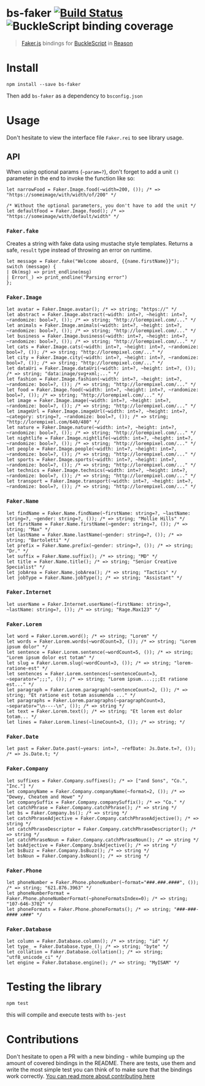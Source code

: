 # bs-faker [![Build Status](https://travis-ci.org/Schniz/bs-faker.svg?branch=master)](https://travis-ci.org/Schniz/bs-faker) ![BuckleScript binding coverage](https://img.shields.io/badge/binding%20coverage-51%2F148-red.svg)
> [Faker.js](https://github.com/marak/Faker.js/) bindings for [BuckleScript](https://github.com/bloomberg/bucklescript) in [Reason](https://github.com/facebook/reason)

# Install

```
npm install --save bs-faker
```

Then add `bs-faker` as a dependency to `bsconfig.json`

# Usage

Don't hesitate to view the interface file `Faker.rei` to see library usage.

## API

When using optional params (`~param=?`), don't forget to add a unit `()` parameter in the end to invoke the function
like so:

```reason
let narrowFood = Faker.Image.food(~width=200, ()); /* => "https://someimage/with/width/of/200" */

/* Without the optional parameters, you don't have to add the unit */
let defaultFood = Faker.Image.food(); /* => "https://someimage/with/default/width" */
```

### `Faker.fake`
Creates a string with fake data using mustache style templates.
Returns a safe, `result` type instead of throwing an error on runtime.

```reason
let message = Faker.fake("Welcome aboard, {{name.firstName}}");
switch (message) {
| Ok(msg) => print_endline(msg)
| Error(_) => print_endline("Parsing error")
};
```

### `Faker.Image`

```reason
let avatar = Faker.Image.avatar(); /* => string; "https://" */
let abstract = Faker.Image.abstract(~width: int=?, ~height: int=?, ~randomize: bool=?, ()); /* => string; "http://lorempixel.com/..." */
let animals = Faker.Image.animals(~width: int=?, ~height: int=?, ~randomize: bool=?, ()); /* => string; "http://lorempixel.com/..." */
let business = Faker.Image.business(~width: int=?, ~height: int=?, ~randomize: bool=?, ()); /* => string; "http://lorempixel.com/..." */
let cats = Faker.Image.cats(~width: int=?, ~height: int=?, ~randomize: bool=?, ()); /* => string; "http://lorempixel.com/..." */
let city = Faker.Image.city(~width: int=?, ~height: int=?, ~randomize: bool=?, ()); /* => string; "http://lorempixel.com/..." */
let dataUri = Faker.Image.dataUri(~width: int=?, ~height: int=?, ()); /* => string; "data:inage/svg+xml;..." */
let fashion = Faker.Image.fashion(~width: int=?, ~height: int=?, ~randomize: bool=?, ()); /* => string; "http://lorempixel.com/..." */
let food = Faker.Image.food(~width: int=?, ~height: int=?, ~randomize: bool=?, ()); /* => string; "http://lorempixel.com/..." */
let image = Faker.Image.image(~width: int=?, ~height: int=?, ~randomize: bool=?, ()); /* => string; "http://lorempixel.com/..." */
let imageUrl = Faker.Image.imageUrl(~width: int=?, ~height: int=?, ~category: string=?, ~randomize: bool=?, ()); /* => string; "http://lorempixel.com/640/480" */
let nature = Faker.Image.nature(~width: int=?, ~height: int=?, ~randomize: bool=?, ()); /* => string; "http://lorempixel.com/..." */
let nightlife = Faker.Image.nightlife(~width: int=?, ~height: int=?, ~randomize: bool=?, ()); /* => string; "http://lorempixel.com/..." */
let people = Faker.Image.people(~width: int=?, ~height: int=?, ~randomize: bool=?, ()); /* => string; "http://lorempixel.com/..." */
let sports = Faker.Image.sports(~width: int=?, ~height: int=?, ~randomize: bool=?, ()); /* => string; "http://lorempixel.com/..." */
let technics = Faker.Image.technics(~width: int=?, ~height: int=?, ~randomize: bool=?, ()); /* => string; "http://lorempixel.com/..." */
let transport = Faker.Image.transport(~width: int=?, ~height: int=?, ~randomize: bool=?, ()); /* => string; "http://lorempixel.com/..." */
```

### `Faker.Name`

```reason
let findName = Faker.Name.findName(~firstName: string=?, ~lastName: string=?, ~gender: string=?, ()); /* => string; "Mollie Hills" */
let firstName = Faker.Name.firstName(~gender: string=?, ()); /* => string; "Max" */
let lastName = Faker.Name.lastName(~gender: string=?, ()); /* => string; "Bartoletti" */
let prefix = Faker.Name.prefix(~gender: string=?, ()); /* => string; "Dr." */
let suffix = Faker.Name.suffix(); /* => string; "MD" */
let title = Faker.Name.title(); /* => string; "Senior Creative Specialist" */
let jobArea = Faker.Name.jobArea(); /* => string; "Tactics" */
let jobType = Faker.Name.jobType(); /* => string; "Assistant" */
```

### `Faker.Internet`

```reason
let userName = Faker.Internet.userName(~firstName: string=?, ~lastName: string=?, ()); /* => string; "Rage.Max123" */
```

### `Faker.Lorem`
```reason
let word = Faker.Lorem.word(); /* => string; "Lorem" */
let words = Faker.Lorem.words(~wordCount=3, ()); /* => string; "Lorem ipsum dolor" */
let sentence = Faker.Lorem.sentence(~wordCount=5, ()); /* => string; "Lorem ipsum dolor est totam" */
let slug = Faker.Lorem.slug(~wordCount=3, ()); /* => string; "lorem-ratione-est" */
let sentences = Faker.Lorem.sentences(~sentenceCount=3, ~separator=";;;", ()); /* => string; "Lorem ipsum....;;;Et ratione est..." */
let paragraph = Faker.Lorem.paragraph(~sentenceCount=2, ()); /* => string; "Et ratione est totam assumenda ..." */
let paragraphs = Faker.Lorem.paragraphs(~paragraphCount=3, ~separator="\n----\n", ()); /* => string */
let text = Faker.Lorem.text(); /* => string; "Et lorem est dolor totam... */
let lines = Faker.Lorem.lines(~lineCount=3, ()); /* => string; */
```

### `Faker.Date`
```reason
let past = Faker.Date.past(~years: int=?, ~refDate: Js.Date.t=?, ()); /* => Js.Date.t; */
```

### `Faker.Company`
```reason
let suffixes = Faker.Company.suffixes(); /* => ["and Sons", "Co.", "Inc."] */
let companyName = Faker.Company.companyName(~format=2, ()); /* => "Dewey, Cheatem and Howe" */
let companySuffix = Faker.Company.companySuffix(); /* => "Co." */
let catchPhrase = Faker.Company.catchPhrase(); /* => string */
let bs = Faker.Company.bs(); /* => string */
let catchPhraseAdjective = Faker.Company.catchPhraseAdjective(); /* => string */
let catchPhraseDescriptor = Faker.Company.catchPhraseDescriptor(); /* => string */
let catchPhraseNoun = Faker.Company.catchPhraseNoun(); /* => string */
let bsAdjective = Faker.Company.bsAdjective(); /* => string */
let bsBuzz = Faker.Company.bsBuzz(); /* => string */
let bsNoun = Faker.Company.bsNoun(); /* => string */
```

### `Faker.Phone`
```reason
let phoneNumber = Faker.Phone.phoneNumber(~format="###.###.####", ()); /* => string; "621.876.3963" */
let phoneNumberFormat = Faker.Phone.phoneNumberFormat(~phoneFormatsIndex=0); /* => string; "107-646-3702" */
let phoneFormats = Faker.Phone.phoneFormats(); /* => string; "###-###-#### x###" */
```

### `Faker.Database`
```reason
let column = Faker.Database.column(); /* => string; "id" */
let type_ = Faker.Database.type_(); /* => string; "byte" */
let collation = Faker.Database.collation(); /* => string; "utf8_unicode_ci" */
let engine = Faker.Database.engine(); /* => string; "MyISAM" */
```

# Testing the library

```
npm test
```

this will compile and execute tests with `bs-jest`

# Contributions

Don't hesitate to open a PR with a new binding - while bumping up the amount of covered bindings in the README.
There are tests, use them and write the most simple test you can think of to make sure that the bindings work correctly.
[You can read more about contributing here](CONTRIBUTING.md)
